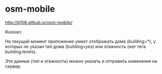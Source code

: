 osm-mobile
==========
http://b108.github.io/osm-mobile/

Russian:

На текущий момент приложение умеет отображать дома (building=*), у которых не указан тип дома (building=yes) или этажность (нет тега building:levels).

Эти данные (тип и этажность) можно указать и отправить изменения на сервер.
